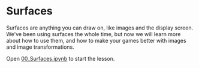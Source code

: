 # Surfaces

Surfaces are anything you can draw on, like images and the display screen. We've
been using surfaces the whole time, but now we will learn more about how to use
them, and how to make your games better with images and image transformations. 

Open [00_Surfaces.ipynb](00_Surfaces.ipynb) to start the lesson.
